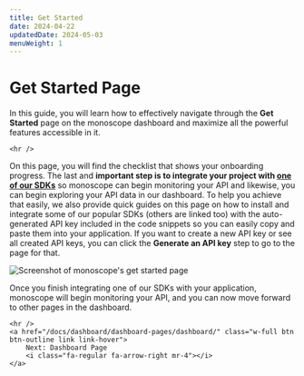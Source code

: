 ```yaml
---
title: Get Started
date: 2024-04-22
updatedDate: 2024-05-03
menuWeight: 1
---
```


# Get Started Page

In this guide, you will learn how to effectively navigate through the **Get Started** page on the monoscope dashboard and maximize all the powerful features accessible in it.

```=html
<hr />
```

On this page, you will find the checklist that shows your onboarding progress. The last and **important step is to integrate your project with [one of our SDKs](/docs/sdks/)** so monoscope can begin monitoring your API and likewise, you can begin exploring your API data in our dashboard. To help you achieve that easily, we also provide quick guides on this page on how to install and integrate some of our popular SDKs (others are linked too) with the auto-generated API key included in the code snippets so you can easily copy and paste them into your application. If you want to create a new API key or see all created API keys, you can click the **Generate an API key** step to go to the page for that.

![Screenshot of monoscope's get started page](/docs/dashboard/dashboard-pages/get-started/get-started-new.png)

Once you finish integrating one of our SDKs with your application, monoscope will begin monitoring your API, and you can now move forward to other pages in the dashboard.

```=html
<hr />
<a href="/docs/dashboard/dashboard-pages/dashboard/" class="w-full btn btn-outline link link-hover">
    Next: Dashboard Page
    <i class="fa-regular fa-arrow-right mr-4"></i>
</a>
```
